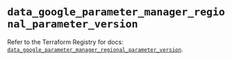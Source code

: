# `data_google_parameter_manager_regional_parameter_version`

Refer to the Terraform Registry for docs: [`data_google_parameter_manager_regional_parameter_version`](https://registry.terraform.io/providers/hashicorp/google/6.30.0/docs/data-sources/parameter_manager_regional_parameter_version).
